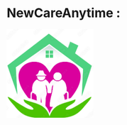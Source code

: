 # NewCareAnytime :
![photo](./static/img/old_logo.png)

<style type="text/css">
	img {
		width: 200x;
		height: 200px;
	}
</style>

